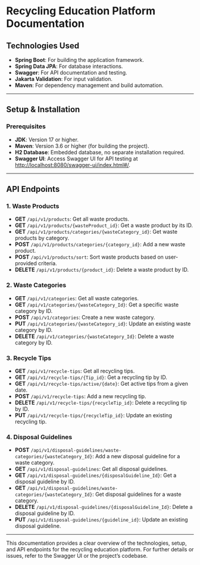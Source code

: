 # Recycling Education Platform Documentation

## **Technologies Used**
- **Spring Boot**: For building the application framework.
- **Spring Data JPA**: For database interactions.
- **Swagger**: For API documentation and testing.
- **Jakarta Validation**: For input validation.
- **Maven**: For dependency management and build automation.

---

## **Setup & Installation**

### **Prerequisites**
- **JDK**: Version 17 or higher.
- **Maven**: Version 3.6 or higher (for building the project).
- **H2 Database**: Embedded database, no separate installation required.
- **Swagger UI**: Access Swagger UI for API testing at [http://localhost:8080/swagger-ui/index.html#/](http://localhost:8080/swagger-ui/index.html#/).

---

## **API Endpoints**

### **1. Waste Products**
- **GET** `/api/v1/products`: Get all waste products.
- **GET** `/api/v1/products/{wasteProduct_id}`: Get a waste product by its ID.
- **GET** `/api/v1/products/categories/{wasteCategory_id}`: Get waste products by category.
- **POST** `/api/v1/products/categories/{category_id}`: Add a new waste product.
- **POST** `/api/v1/products/sort`: Sort waste products based on user-provided criteria.
- **DELETE** `/api/v1/products/{product_id}`: Delete a waste product by ID.

### **2. Waste Categories**
- **GET** `/api/v1/categories`: Get all waste categories.
- **GET** `/api/v1/categories/{wasteCategory_Id}`: Get a specific waste category by ID.
- **POST** `/api/v1/categories`: Create a new waste category.
- **PUT** `/api/v1/categories/{wasteCategory_id}`: Update an existing waste category by ID.
- **DELETE** `/api/v1/categories/{wasteCategory_Id}`: Delete a waste category by ID.

### **3. Recycle Tips**
- **GET** `/api/v1/recycle-tips`: Get all recycling tips.
- **GET** `/api/v1/recycle-tips/{Tip_id}`: Get a recycling tip by ID.
- **GET** `/api/v1/recycle-tips/active/{date}`: Get active tips from a given date.
- **POST** `/api/v1/recycle-tips`: Add a new recycling tip.
- **DELETE** `/api/v1/recycle-tips/{recycleTip_id}`: Delete a recycling tip by ID.
- **PUT** `/api/v1/recycle-tips/{recycleTip_id}`: Update an existing recycling tip.

### **4. Disposal Guidelines**
- **POST** `/api/v1/disposal-guidelines/waste-categories/{wasteCategory_Id}`: Add a new disposal guideline for a waste category.
- **GET** `/api/v1/disposal-guidelines`: Get all disposal guidelines.
- **GET** `/api/v1/disposal-guidelines/{disposalGuideline_Id}`: Get a disposal guideline by ID.
- **GET** `/api/v1/disposal-guidelines/waste-categories/{wasteCategory_Id}`: Get disposal guidelines for a waste category.
- **DELETE** `/api/v1/disposal-guidelines/{disposalGuideline_Id}`: Delete a disposal guideline by ID.
- **PUT** `/api/v1/disposal-guidelines/{guideline_id}`: Update an existing disposal guideline.

---

This documentation provides a clear overview of the technologies, setup, and API endpoints for the recycling education platform. For further details or issues, refer to the Swagger UI or the project’s codebase.

